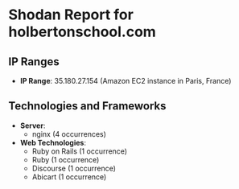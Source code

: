# Shodan Report for holbertonschool.com

## IP Ranges
- **IP Range**: 35.180.27.154 (Amazon EC2 instance in Paris, France)

## Technologies and Frameworks
- **Server**: 
  - nginx (4 occurrences)
- **Web Technologies**:
  - Ruby on Rails (1 occurrence)
  - Ruby (1 occurrence)
  - Discourse (1 occurrence)
  - Abicart (1 occurrence)
